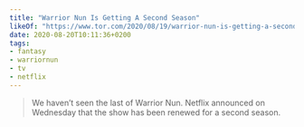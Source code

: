 ```yaml
---
title: "Warrior Nun Is Getting A Second Season"
likeOf: "https://www.tor.com/2020/08/19/warrior-nun-is-getting-a-second-season/"
date: 2020-08-20T10:11:36+0200
tags:
- fantasy
- warriornun
- tv
- netflix
---
```

> We haven’t seen the last of Warrior Nun. Netflix announced on Wednesday that the show has been renewed for a second season.